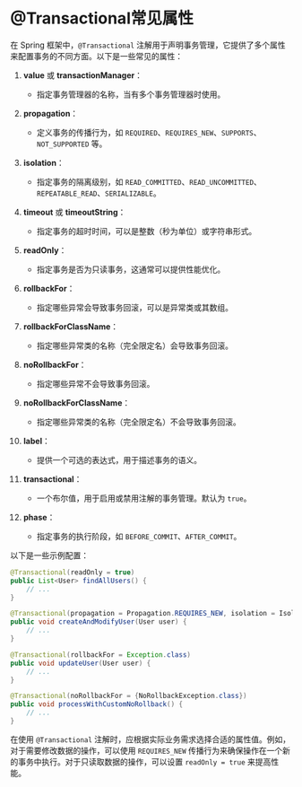 # @Transactional常见属性

在 Spring 框架中，`@Transactional` 注解用于声明事务管理，它提供了多个属性来配置事务的不同方面。以下是一些常见的属性：

1. **value** 或 **transactionManager**：
   - 指定事务管理器的名称，当有多个事务管理器时使用。

2. **propagation**：
   - 定义事务的传播行为，如 `REQUIRED`、`REQUIRES_NEW`、`SUPPORTS`、`NOT_SUPPORTED` 等。

3. **isolation**：
   - 指定事务的隔离级别，如 `READ_COMMITTED`、`READ_UNCOMMITTED`、`REPEATABLE_READ`、`SERIALIZABLE`。

4. **timeout** 或 **timeoutString**：
   - 指定事务的超时时间，可以是整数（秒为单位）或字符串形式。

5. **readOnly**：
   - 指定事务是否为只读事务，这通常可以提供性能优化。

6. **rollbackFor**：
   - 指定哪些异常会导致事务回滚，可以是异常类或其数组。

7. **rollbackForClassName**：
   - 指定哪些异常类的名称（完全限定名）会导致事务回滚。

8. **noRollbackFor**：
   - 指定哪些异常不会导致事务回滚。

9. **noRollbackForClassName**：
   - 指定哪些异常类的名称（完全限定名）不会导致事务回滚。

10. **label**：
    - 提供一个可选的表达式，用于描述事务的语义。

11. **transactional**：
    - 一个布尔值，用于启用或禁用注解的事务管理。默认为 `true`。

12. **phase**：
    - 指定事务的执行阶段，如 `BEFORE_COMMIT`、`AFTER_COMMIT`。

以下是一些示例配置：

```java
@Transactional(readOnly = true)
public List<User> findAllUsers() {
    // ...
}

@Transactional(propagation = Propagation.REQUIRES_NEW, isolation = Isolation.SERIALIZABLE)
public void createAndModifyUser(User user) {
    // ...
}

@Transactional(rollbackFor = Exception.class)
public void updateUser(User user) {
    // ...
}

@Transactional(noRollbackFor = {NoRollbackException.class})
public void processWithCustomNoRollback() {
    // ...
}
```

在使用 `@Transactional` 注解时，应根据实际业务需求选择合适的属性值。例如，对于需要修改数据的操作，可以使用 `REQUIRES_NEW` 传播行为来确保操作在一个新的事务中执行。对于只读取数据的操作，可以设置 `readOnly = true` 来提高性能。
